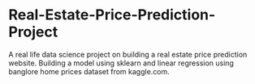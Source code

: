 # Real-Estate-Price-Prediction-Project
A real life data science project on building a real estate price prediction website.  Building a model using sklearn and linear regression using banglore home prices dataset from kaggle.com.
